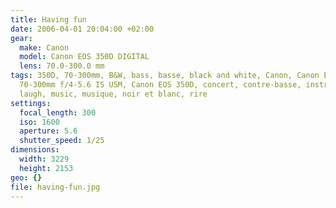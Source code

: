 ```yaml
---
title: Having fun
date: 2006-04-01 20:04:00 +02:00
gear:
  make: Canon
  model: Canon EOS 350D DIGITAL
  lens: 70.0-300.0 mm
tags: 350D, 70-300mm, B&W, bass, basse, black and white, Canon, Canon EF
  70-300mm f/4-5.6 IS USM, Canon EOS 350D, concert, contre-basse, instrument,
  laugh, music, musique, noir et blanc, rire
settings:
  focal_length: 300
  iso: 1600
  aperture: 5.6
  shutter_speed: 1/25
dimensions:
  width: 3229
  height: 2153
geo: {}
file: having-fun.jpg
---
```



